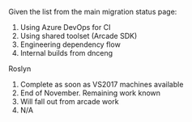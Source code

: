 Given the list from the main migration status page:
1.	Using Azure DevOps for CI
1.	Using shared toolset (Arcade SDK)
1.	Engineering dependency flow
1.	Internal builds from dnceng

Roslyn 
1.	Complete as soon as VS2017 machines available 
1.	End of November. Remaining work known
1.	Will fall out from arcade work
1.	N/A
